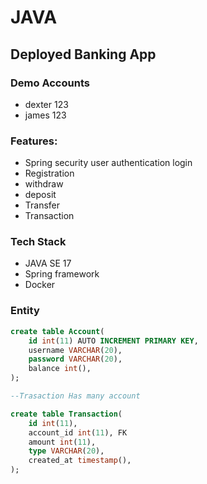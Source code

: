 # JAVA

## Deployed Banking App 
[]()

### Demo Accounts
- dexter 123
- james 123

### Features:
- Spring security user authentication login
- Registration 
- withdraw
- deposit
- Transfer
- Transaction

### Tech Stack
- JAVA SE 17
- Spring framework
- Docker

### Entity
```sql
create table Account(
    id int(11) AUTO INCREMENT PRIMARY KEY,
    username VARCHAR(20),
    password VARCHAR(20),
    balance int(),
);

--Trasaction Has many account

create table Transaction(
    id int(11),
    account_id int(11), FK
    amount int(11),
    type VARCHAR(20),
    created_at timestamp(),
);
```